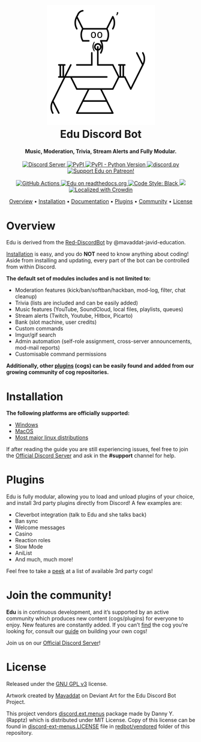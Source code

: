 <h1 align="center">
  <br>
  <a href="https://github.com/mavaddat-javid-education/Edu-DiscordBot/tree/V3/develop"><img src="bob.svg" alt="Edu-Discord Bot"></a>
  <br>
  Edu Discord Bot
  <br>
</h1>

<h4 align="center">Music, Moderation, Trivia, Stream Alerts and Fully Modular.</h4>

<p align="center">
  <a href="https://discord.gg/edu">
    <img src="https://discordapp.com/api/guilds/133049272517001216/widget.png?style=shield" alt="Discord Server">
  </a>
  <a href="https://pypi.org/project/Edu-DiscordBot/">
     <img alt="PyPI" src="https://img.shields.io/pypi/v/Edu-DiscordBot">
  </a>
  <a href="https://www.python.org/downloads/">
    <img alt="PyPI - Python Version" src="https://img.shields.io/pypi/pyversions/Edu-DiscordBot">
  </a>
  <a href="https://github.com/Rapptz/discord.py/">
     <img src="https://img.shields.io/badge/discord-py-blue.svg" alt="discord.py">
  </a>
  <a href="https://www.patreon.com/Red_Devs">
    <img src="https://img.shields.io/badge/Support-Edu!-edu.svg" alt="Support Edu on Patreon!">
  </a>
</p>
<p align="center">
  <a href="https://github.com/mavaddat-javid-education/Edu-DiscordBot/actions">
    <img src="https://img.shields.io/github/workflow/status/mavaddat-javid-education/Edu-DiscordBot/Tests?label=tests" alt="GitHub Actions">
  </a>
  <a href="http://Edu-DiscordBot.readthedocs.io/en/stable/?badge=stable">
    <img src="https://readthedocs.org/projects/Edu-DiscordBot/badge/?version=stable" alt="Edu on readthedocs.org">
  </a>
  <a href="https://github.com/ambv/black">
    <img src="https://img.shields.io/badge/code%20style-black-000000.svg" alt="Code Style: Black">
  </a>
  <a href="http://makeapullrequest.com">
    <img src="https://img.shields.io/badge/PRs-welcome-brightgreen.svg">
  </a>
  <a href="https://crowdin.com/project/Edu-DiscordBot">
    <img src="https://d322cqt584bo4o.cloudfront.net/Edu-DiscordBot/localized.svg" alt="Localized with Crowdin">
  </a>
</p>

<p align="center">
  <a href="#overview">Overview</a>
  •
  <a href="#installation">Installation</a>
  •
  <a href="http://Edu-DiscordBot.readthedocs.io/en/stable/index.html">Documentation</a>
  •
  <a href="#plugins">Plugins</a>
  •
  <a href="#join-the-community">Community</a>
  •
  <a href="#license">License</a>
</p>

# Overview

Edu is derived from the [Red-DiscordBot](https://github.com/mavaddat-javid-education/Edu-DiscordBot) by @mavaddat-javid-education.

[Installation](#installation) is easy, and you do **NOT** need to know anything about coding! Aside
from installing and updating, every part of the bot can be controlled from within Discord.

**The default set of modules includes and is not limited to:**

- Moderation features (kick/ban/softban/hackban, mod-log, filter, chat cleanup)
- Trivia (lists are included and can be easily added)
- Music features (YouTube, SoundCloud, local files, playlists, queues)
- Stream alerts (Twitch, Youtube, Hitbox, Picarto)
- Bank (slot machine, user credits)
- Custom commands
- Imgur/gif search
- Admin automation (self-role assignment, cross-server announcements, mod-mail reports)
- Customisable command permissions

**Additionally, other [plugins](#plugins) (cogs) can be easily found and added from our growing
community of cog repositories.**

# Installation

**The following platforms are officially supported:**

- [Windows](https://Edu-DiscordBot.readthedocs.io/en/stable/install_windows.html)
- [MacOS](https://Edu-DiscordBot.readthedocs.io/en/stable/install_linux_mac.html)
- [Most major linux distributions](https://Edu-DiscordBot.readthedocs.io/en/stable/install_linux_mac.html)

If after reading the guide you are still experiencing issues, feel free to join the
[Official Discord Server](https://discord.gg/edu) and ask in the **#support** channel for help.

# Plugins

Edu is fully modular, allowing you to load and unload plugins of your choice, and install 3rd party
plugins directly from Discord! A few examples are:

- Cleverbot integration (talk to Edu and she talks back)
- Ban sync
- Welcome messages
- Casino
- Reaction roles
- Slow Mode
- AniList
- And much, much more!

Feel free to take a [peek](https://cogboard.edu/t/approved-repositories/210) at a list of
available 3rd party cogs!

# Join the community!

**Edu** is in continuous development, and it’s supported by an active community which produces new
content (cogs/plugins) for everyone to enjoy. New features are constantly added. If you can’t
[find](https://cogboard.edu/t/approved-repositories/210) the cog you’re looking for,
consult our [guide](https://Edu-DiscordBot.readthedocs.io/en/stable/guide_cog_creation.html) on
building your own cogs!

Join us on our [Official Discord Server](https://discord.gg/KzzTBbr)!

# License

Released under the [GNU GPL v3](https://www.gnu.org/licenses/gpl-3.0.en.html) license.

Artwork created by [Mavaddat](https://mavaddat.deviantart.com/) on Deviant Art for the Edu Discord
Bot Project.

This project vendors [discord.ext.menus](https://github.com/Rapptz/discord-ext-menus) package made by Danny Y. (Rapptz) which is distributed under MIT License.
Copy of this license can be found in [discord-ext-menus.LICENSE](redbot/vendored/discord-ext-menus.LICENSE) file in [redbot/vendored](redbot/vendored) folder of this repository.
